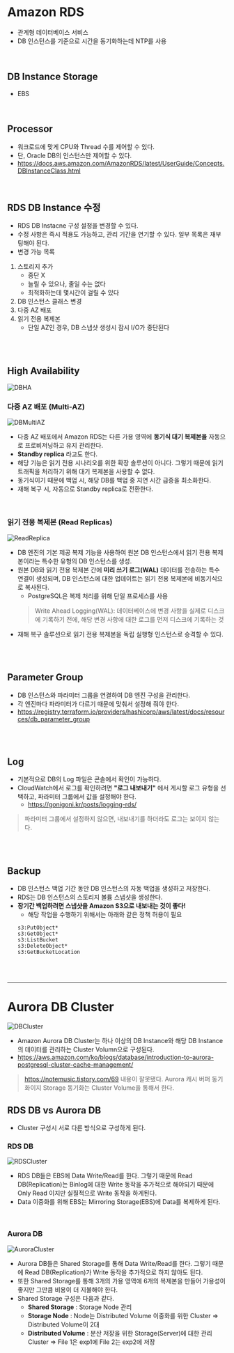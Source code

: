 # Amazon RDS
* 관계형 데이터베이스 서비스
* DB 인스턴스를 기준으로 시간을 동기화하는데 NTP를 사용
</br>


## DB Instance Storage
- EBS
</br>


## Processor
* 워크로드에 맞게 CPU와 Thread 수를 제어할 수 있다.
* 단, Oracle DB의 인스턴스만 제어할 수 있다.
* https://docs.aws.amazon.com/AmazonRDS/latest/UserGuide/Concepts.DBInstanceClass.html
</br>

## RDS DB Instance 수정
* RDS DB Instacne 구성 설정을 변경할 수 있다.
* 수정 사항은 즉시 적용도 가능하고, 관리 기간을 연기할 수 있다. 일부 목록은 재부팅해야 된다.
* 변경 가능 목록
1. 스토리지 추가
    * 중단 X
    * 늘릴 수 있으나, 줄일 수는 없다
    * 최적화하는데 몇시간이 걸릴 수 있다
2. DB 인스턴스 클래스 변경
3. 다중 AZ 배포
4. 읽기 전용 복제본
    * 단일 AZ인 경우, DB 스냅샷 생성시 잠시 I/O가 중단된다

</br>
</br>


## High Availability 
![DBHA](../img/DBHA.png)
</br>

### 다중 AZ 배포 (Multi-AZ)
![DBMultiAZ](../img/DBMultiAZ.png)
* 다중 AZ 배포에서 Amazon RDS는 다른 가용 영역에 __동기식 대기 복제본을__ 자동으로 프로비저닝하고 유지 관리한다.
* __Standby replica__ 라고도 한다.
* 해당 기능은 읽기 전용 시나리오를 위한 확장 솔루션이 아니다. 그렇기 때문에 읽기 트래픽을 처리하기 위해 대기 복제본을 사용할 수 없다.
* 동기식이기 때문에 백업 시, 해당 DB를 백업 중 지연 시간 급증을 최소화한다.
* 재해 복구 시, 자동으로 Standby replica로 전환한다.
</br>

### 읽기 전용 복제본 (Read Replicas)
![ReadReplica](../img/ReadReplica.png)
* DB 엔진의 기본 제공 복제 기능을 사용하여 원본 DB 인스턴스에서 읽기 전용 복제본이라는 특수한 유형의 DB 인스턴스를 생성.
* 원본 DB와 읽기 전용 복제본 간에 __미리 쓰기 로그(WAL)__ 데이터를 전송하는 특수 연결이 생성되며, DB 인스턴스에 대한 업데이트는 읽기 전용 복제본에 비동기식으로 복사된다.
    * PostgreSQL은 복제 처리를 위해 단일 프로세스를 사용
    > Write Ahead Logging(WAL): 데이터베이스에 변경 사항을 실제로 디스크에 기록하기 전에, 해당 변경 사항에 대한 로그를 먼저 디스크에 기록하는 것
* 재해 복구 솔루션으로 읽기 전용 복제본을 독립 실행형 인스턴스로 승격할 수 있다.
</br>
</br>


## Parameter Group
* DB 인스턴스와 파라미터 그룹을 연결하여 DB 엔진 구성을 관리한다.
* 각 엔진마다 파라미터가 다르기 때문에 맞춰서 설정해 줘야 한다.
* https://registry.terraform.io/providers/hashicorp/aws/latest/docs/resources/db_parameter_group
</br>
</br>


## Log
* 기본적으로 DB의 Log 파일은 콘솔에서 확인이 가능하다.
* CloudWatch에서 로그를 확인하려면 __"로그 내보내기"__ 에서 게시할 로그 유형을 선택하고, 파라미터 그룹에서 값을 설정해야 한다.
    * https://gonigoni.kr/posts/logging-rds/
> 파라미터 그룹에서 설정하지 않으면, 내보내기를 하더라도 로그는 보이지 않는다.

</br>
</br>


## Backup
* DB 인스턴스 백업 기간 동안 DB 인스턴스의 자동 백업을 생성하고 저장한다.
* RDS는 DB 인스턴스의 스토리지 볼륨 스냅샷을 생성한다.
* __장기간 백업하려면 스냅샷을 Amazon S3으로 내보내는 것이 좋다!__
    * 해당 작업을 수행하기 위해서는 아래와 같은 정책 허용이 필요
    ```
    s3:PutObject*
    s3:GetObject*
    s3:ListBucket
    s3:DeleteObject*
    s3:GetBucketLocation
    ```
</br>
</br>


---
# Aurora DB Cluster
![DBCluster](../img/DBCluster.png)
* Amazon Aurora DB Cluster는 하나 이상의 DB Instance와 해당 DB Instance의 데이터를 관리하는 Cluster Volumn으로 구성된다.
* https://aws.amazon.com/ko/blogs/database/introduction-to-aurora-postgresql-cluster-cache-management/
> https://notemusic.tistory.com/69 내용이 잘못됐다. Aurora 캐시 버퍼 동기화이지 Storage 동기화는 Cluster Volume을 통해서 한다.

## RDS DB vs Aurora DB
* Cluster 구성시 서로 다른 방식으로 구성하게 된다.

### RDS DB
![RDSCluster](../img/RDSCluster.jpg)
* RDS DB들은 EBS에 Data Write/Read를 한다. 그렇기 때문에 Read DB(Replication)는 Binlog에 대한 Write 동작을 추가적으로 해야되기 때문에 Only Read 이지만 실질적으로 Write 동작을 하게된다.
* Data 이중화를 위해 EBS는 Mirroring Storage(EBS)에 Data를 복제하게 된다.
</br>

### Aurora DB
![AuroraCluster](../img/AuroraCluster.jpg)
* Aurora DB들은 Shared Storage를 통해 Data Write/Read를 한다. 그렇기 때문에 Read DB(Replication)가 Write 동작을 추가적으로 하지 않아도 된다.
* 또한 Shared Storage를 통해 3개의 가용 영역에 6개의 복제본을 만들어 가용성이 좋지만 그만큼 비용이 더 지불해야 한다.
* Shared Storage 구성은 다음과 같다.
    * __Shared Storage__ : Storage Node 관리
    * __Storage Node__ : Node는 Distributed Volume 이중화를 위한 Cluster => Distributed Volume이 2대
    * __Distributed Volume__ : 분산 저장을 위한 Storage(Server)에 대한 관리 Cluster => File 1은 exp1에 File 2는 exp2에 저장
</br>
</br>